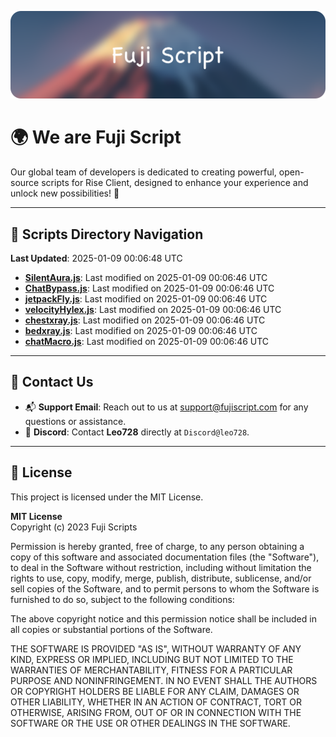 ![Banner](.github/b.webp)

# 🌍 **We are Fuji Script**

Our global team of developers is dedicated to creating powerful, open-source scripts for Rise Client, designed to enhance your experience and unlock new possibilities! 🌟

---
<!-- SCRIPTS_NAVIGATION_START -->
## 📂 **Scripts Directory Navigation**

**Last Updated**: 2025-01-09 00:06:48 UTC

- **[SilentAura.js](scripts/SilentAura.js)**: Last modified on 2025-01-09 00:06:46 UTC
- **[ChatBypass.js](scripts/ChatBypass.js)**: Last modified on 2025-01-09 00:06:46 UTC
- **[jetpackFly.js](scripts/jetpackFly.js)**: Last modified on 2025-01-09 00:06:46 UTC
- **[velocityHylex.js](scripts/velocityHylex.js)**: Last modified on 2025-01-09 00:06:46 UTC
- **[chestxray.js](scripts/chestxray.js)**: Last modified on 2025-01-09 00:06:46 UTC
- **[bedxray.js](scripts/bedxray.js)**: Last modified on 2025-01-09 00:06:46 UTC
- **[chatMacro.js](scripts/chatMacro.js)**: Last modified on 2025-01-09 00:06:46 UTC

<!-- SCRIPTS_NAVIGATION_END -->

---

## 💬 **Contact Us**  
- 📬 **Support Email**: Reach out to us at [support@fujiscript.com](mailto:support@fujiscript.com) for any questions or assistance.  
- 💬 **Discord**: Contact **Leo728** directly at `Discord@leo728`.

---

## 📜 **License**

This project is licensed under the MIT License.  

**MIT License**  
Copyright (c) 2023 Fuji Scripts  

Permission is hereby granted, free of charge, to any person obtaining a copy of this software and associated documentation files (the "Software"), to deal in the Software without restriction, including without limitation the rights to use, copy, modify, merge, publish, distribute, sublicense, and/or sell copies of the Software, and to permit persons to whom the Software is furnished to do so, subject to the following conditions:  

The above copyright notice and this permission notice shall be included in all copies or substantial portions of the Software.  

THE SOFTWARE IS PROVIDED "AS IS", WITHOUT WARRANTY OF ANY KIND, EXPRESS OR IMPLIED, INCLUDING BUT NOT LIMITED TO THE WARRANTIES OF MERCHANTABILITY, FITNESS FOR A PARTICULAR PURPOSE AND NONINFRINGEMENT. IN NO EVENT SHALL THE AUTHORS OR COPYRIGHT HOLDERS BE LIABLE FOR ANY CLAIM, DAMAGES OR OTHER LIABILITY, WHETHER IN AN ACTION OF CONTRACT, TORT OR OTHERWISE, ARISING FROM, OUT OF OR IN CONNECTION WITH THE SOFTWARE OR THE USE OR OTHER DEALINGS IN THE SOFTWARE.  
